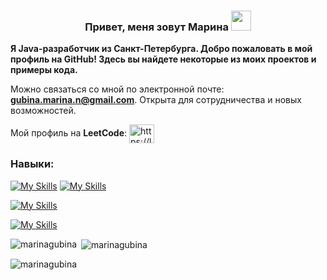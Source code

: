 <h3 align="center">Привет, меня зовут Марина</a> 
<img src="https://github.com/blackcater/blackcater/raw/main/images/Hi.gif" height="32"/></h3>
<p align="left"><b>Я Java-разработчик из Санкт-Петербурга. Добро пожаловать в мой профиль на GitHub! Здесь вы найдете некоторые из моих проектов и примеры кода.</b></p>

<p align="left">Можно связаться со мной по электронной почте: 
<a href="mailto:gubina.marina.n@gmail.com"><b>gubina.marina.n@gmail.com</b></a>. Открыта для сотрудничества и новых возможностей.</p>
<p align="left">Мой профиль на <b>LeetCode</b>:
<a href="https://www.leetcode.com/marina_gubina/" target="blank"><img align="center" src="https://raw.githubusercontent.com/rahuldkjain/github-profile-readme-generator/master/src/images/icons/Social/leet-code.svg" alt="https://leetcode.com/marina_gubina/" height="30" width="40" /></a>
</p>

<h3 align="left">Навыки:</h3>

[![My Skills](https://skillicons.dev/icons?i=java,spring&theme=light)](https://skillicons.dev)
[![My Skills](https://skillicons.dev/icons?i=postgresql,hibernate,git&theme=light)](https://skillicons.dev)

[![My Skills](https://skillicons.dev/icons?i=maven,docker,postman&theme=light)](https://skillicons.dev)

[![My Skills](https://skillicons.dev/icons?i=idea&theme=light)](https://skillicons.dev)

<p><img align="left" src="https://github-readme-stats.vercel.app/api/top-langs?username=marinagubina&show_icons=true&locale=en&layout=compact" alt="marinagubina" /></p>

<p>&nbsp;<img align="center" src="https://github-readme-stats.vercel.app/api?username=marinagubina&show_icons=true&locale=en" alt="marinagubina" /></p>

<p><img align="center" src="https://github-readme-streak-stats.herokuapp.com/?user=marinagubina&" alt="marinagubina" /></p>
